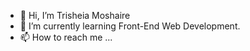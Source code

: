 - 👋 Hi, I’m Trisheia Moshaire
- 🌱 I’m currently learning Front-End Web Development.
- 📫 How to reach me ...

<!---
TrishShelton23/TrishShelton23 is a ✨ special ✨ repository because its `README.md` (this file) appears on your GitHub profile.
You can click the Preview link to take a look at your changes.
--->
